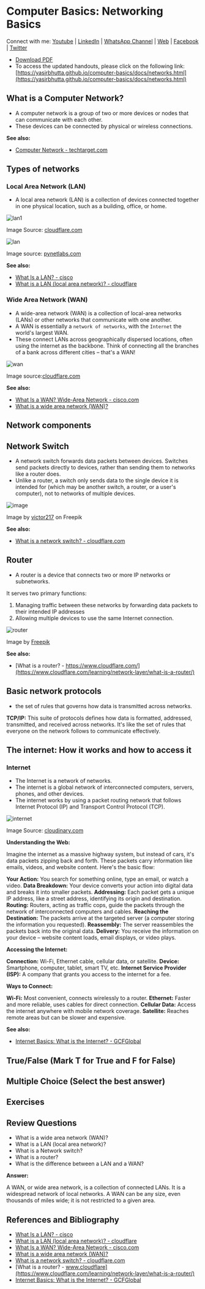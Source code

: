 # Computer Basics: Networking Basics

Connect with me: [Youtube](https://www.youtube.com/yasirbhutta) \| [LinkedIn](https://www.linkedin.com/in/yasirbhutta/) \| [WhatsApp Channel](https://whatsapp.com/channel/0029VaC3BC160eBZZSs3CW0c) \| [Web](https://yasirbhutta.github.io/) \| [Facebook](https://www.facebook.com/yasirbhutta786) \| [Twitter](https://twitter.com/yasirbhutta)

- [Download PDF](https://yasirbhutta.github.io/computer-basics/docs/networks.pdf)
- To access the updated handouts, please click on the following link:
[https://yasirbhutta.github.io/computer-basics/docs/networks.html](https://yasirbhutta.github.io/computer-basics/docs/networks.html)

##  What is a Computer Network?

- A computer network is a group of two or more devices or nodes that can communicate with each other. 
- These devices can be connected by physical or wireless connections. 

**See also:**

- [Computer Network - techtarget.com](https://www.techtarget.com/searchnetworking/definition/network)

## Types of networks

### Local Area Network (LAN) 

- A local area network (LAN) is a collection of devices connected together in one physical location, such as a building, office, or home.

![lan1](images/lan_512x.png)

Image Source: [cloudflare.com](https://www.cloudflare.com/learning/network-layer/what-is-a-lan/)

![lan](images/Client-Server-LAN_512x.jpeg)

Image source: [pynetlabs.com](https://www.pynetlabs.com/what-is-lan-local-area-network/)

**See also:**

- [What Is a LAN? - cisco](https://www.cisco.com/c/en/us/products/switches/what-is-a-lan-local-area-network.html)
- [What is a LAN (local area network)? - cloudflare](https://www.cloudflare.com/learning/network-layer/what-is-a-lan/)


### Wide Area Network (WAN)

- A wide-area network (WAN) is a collection of local-area networks (LANs) or other networks that communicate with one another.
- A WAN is essentially a `network of networks`, with the `Internet` the world's largest WAN.
- These connect LANs across geographically dispersed locations, often using the internet as the backbone. Think of connecting all the branches of a bank across different cities – that's a WAN!

![wan](images/wan_512.png)

Image source:[cloudflare.com](https://www.cloudflare.com/learning/network-layer/what-is-a-wan)

**See also:**

- [What Is a WAN? Wide-Area Network - cisco.com](https://www.cisco.com/c/en/us/products/switches/what-is-a-wan-wide-area-network.html)
- [What is a wide area network (WAN)?](https://www.cloudflare.com/learning/network-layer/what-is-a-wan)
  
## Network components

## Network Switch

- A network switch forwards data packets between devices. Switches send packets directly to devices, rather than sending them to networks like a router does.
- Unlike a router, a switch only sends data to the single device it is intended for (which may be another switch, a router, or a user's computer), not to networks of multiple devices.

![image](images/network-switch-with-cables_512x.jpg)

Image by [victor217](https://www.freepik.com/free-photo/network-switch-with-cables_902013.htm#query=network%20switches&position=0&from_view=search&track=ais&uuid=cdaf5dd0-21d6-4bab-bf91-f89e3a022611) on Freepik

**See also:**

- [What is a network switch? - cloudflare.com](https://www.cloudflare.com/learning/network-layer/what-is-a-network-switch/)
  

## Router

- A router is a device that connects two or more IP networks or subnetworks.

It serves two primary functions: 

1. Managing traffic between these networks by forwarding data packets to their intended IP addresses
2. Allowing multiple devices to use the same Internet connection.

![router](images/router_256x.jpg)

Image by [Freepik](https://www.freepik.com/free-psd/3d-rendering-graphic-design-element_26433059.htm#query=router&position=9&from_view=search&track=sph&uuid=c7502cab-12a8-4c75-a9a5-5393a0cf5354)

**See also:** 

- [What is a router? - https://www.cloudflare.com/](https://www.cloudflare.com/learning/network-layer/what-is-a-router/)

## Basic network protocols

- the set of rules that governs how data is transmitted across networks.

**TCP/IP:** This suite of protocols defines how data is formatted, addressed, transmitted, and received across networks. It's like the set of rules that everyone on the network follows to communicate effectively.

## The internet: How it works and how to access it

### Internet

- The Internet is a network of networks.
- The internet is a global network of interconnected computers, servers, phones, and other devices.
- The internet works by using a packet routing network that follows Internet Protocol (IP) and Transport Control Protocol (TCP). 

![internet](images/internet_512x.jpg)

Image Source: [cloudinary.com](https://dev.to/jryther/how-does-the-internet-work-h65)

**Understanding the Web:**

Imagine the internet as a massive highway system, but instead of cars, it's data packets zipping back and forth. These packets carry information like emails, videos, and website content. Here's the basic flow:

**Your Action:** You search for something online, type an email, or watch a video.
**Data Breakdown:** Your device converts your action into digital data and breaks it into smaller packets.
**Addressing:** Each packet gets a unique IP address, like a street address, identifying its origin and destination.
**Routing:** Routers, acting as traffic cops, guide the packets through the network of interconnected computers and cables.
**Reaching the Destination:** The packets arrive at the targeted server (a computer storing the information you requested).
**Reassembly:** The server reassembles the packets back into the original data.
**Delivery:** You receive the information on your device – website content loads, email displays, or video plays.

**Accessing the Internet:**

**Connection:** Wi-Fi, Ethernet cable, cellular data, or satellite.
**Device:** Smartphone, computer, tablet, smart TV, etc.
**Internet Service Provider (ISP):** A company that grants you access to the internet for a fee.

**Ways to Connect:**

**Wi-Fi:** Most convenient, connects wirelessly to a router.
**Ethernet:** Faster and more reliable, uses cables for direct connection.
**Cellular Data:** Access the internet anywhere with mobile network coverage.
**Satellite:** Reaches remote areas but can be slower and expensive.

**See also:**

- [Internet Basics: What is the Internet? - GCFGlobal](https://edu.gcfglobal.org/en/internetbasics/what-is-the-internet/1/)

## True/False (Mark T for True and F for False)

## Multiple Choice (Select the best answer)

## Exercises

## Review Questions

- What is a wide area network (WAN)?
- What is a LAN (local area network)?
- What is a Network switch?
- What is a router?
- What is the difference between a LAN and a WAN?

**Answer:**

A WAN, or wide area network, is a collection of connected LANs. It is a widespread network of local networks. A WAN can be any size, even thousands of miles wide; it is not restricted to a given area.

## References and Bibliography

- [What Is a LAN? - cisco](https://www.cisco.com/c/en/us/products/switches/what-is-a-lan-local-area-network.html)
- [What is a LAN (local area network)? - cloudflare](https://www.cloudflare.com/learning/network-layer/what-is-a-lan/)
- [What Is a WAN? Wide-Area Network - cisco.com](https://www.cisco.com/c/en/us/products/switches/what-is-a-wan-wide-area-network.html)
- [What is a wide area network (WAN)?](https://www.cloudflare.com/learning/network-layer/what-is-a-wan)
- [What is a network switch? - cloudflare.com](https://www.cloudflare.com/learning/network-layer/what-is-a-network-switch/)
- [What is a router? - www.cloudflare](https://www.cloudflare.com/learning/network-layer/what-is-a-router/)
- [Internet Basics: What is the Internet? - GCFGlobal](https://edu.gcfglobal.org/en/internetbasics/what-is-the-internet/1/)
